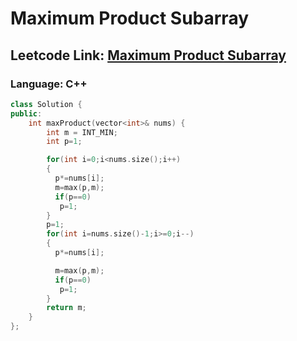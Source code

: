 # Maximum Product Subarray

## Leetcode Link: [Maximum Product Subarray](https://leetcode.com/problems/maximum-product-subarray/)
### Language: C++

```cpp
class Solution {
public:
    int maxProduct(vector<int>& nums) {
        int m = INT_MIN;
        int p=1;

        for(int i=0;i<nums.size();i++)
        {
          p*=nums[i];
          m=max(p,m);
          if(p==0)
           p=1;
        }
        p=1;
        for(int i=nums.size()-1;i>=0;i--)
        {
          p*=nums[i];

          m=max(p,m);
          if(p==0)
           p=1;
        }
        return m;
    }
};
```



